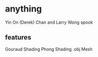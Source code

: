 # anything
Yin On (Derek) Chan and Larry Wong
spook
## features
Gouraud Shading
Phong Shading
.obj Mesh

